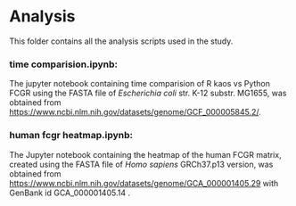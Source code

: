 # Analysis
This folder contains all the analysis scripts used in the study.
### time comparision.ipynb:
The jupyter notebook containing time comparision of R kaos vs Python FCGR using the FASTA file of $Escherichia$ $coli$ str. K-12 substr. MG1655, was obtained from https://www.ncbi.nlm.nih.gov/datasets/genome/GCF_000005845.2/.

### human fcgr heatmap.ipynb:
The Jupyter notebook containing the heatmap of the human FCGR matrix, created using the FASTA file of $Homo$ $sapiens$ GRCh37.p13 version, was obtained from https://www.ncbi.nlm.nih.gov/datasets/genome/GCA_000001405.29 with GenBank id GCA\_000001405.14 .

